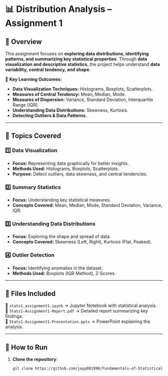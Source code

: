 # 📊 Distribution Analysis – Assignment 1

## 📝 Overview
This assignment focuses on **exploring data distributions, identifying patterns, and summarizing key statistical properties**. Through **data visualization and descriptive statistics**, the project helps understand **data variability, central tendency, and shape**.

📢 **Key Learning Outcomes:**
- **Data Visualization Techniques:** Histograms, Boxplots, Scatterplots.
- **Measures of Central Tendency:** Mean, Median, Mode.
- **Measures of Dispersion:** Variance, Standard Deviation, Interquartile Range (IQR).
- **Understanding Data Distributions:** Skewness, Kurtosis.
- **Detecting Outliers & Data Patterns.**

---

## 📌 Topics Covered
### **1️⃣ Data Visualization**
- **Focus:** Representing data graphically for better insights.
- **Methods Used:** Histograms, Boxplots, Scatterplots.
- **Purpose:** Detect outliers, data skewness, and central tendencies.

### **2️⃣ Summary Statistics**
- **Focus:** Understanding key statistical measures.
- **Concepts Covered:** Mean, Median, Mode, Standard Deviation, Variance, IQR.

### **3️⃣ Understanding Data Distributions**
- **Focus:** Exploring the shape and spread of data.
- **Concepts Covered:** Skewness (Left, Right), Kurtosis (Flat, Peaked).

### **4️⃣ Outlier Detection**
- **Focus:** Identifying anomalies in the dataset.
- **Methods Used:** Boxplots (IQR Method), Z-Scores.

---

## 📂 Files Included
📌 `stats1_assignment1.ipynb` → Jupyter Notebook with statistical analysis.  
📌 `Stats1-Assignment1-Report.pdf` → Detailed report summarizing key findings.  
📌 `Stats1-Assignment1-Presentation.pptx` → PowerPoint explaining the analysis.

---

## 🚀 **How to Run**
1. **Clone the repository**:
   ```sh
   git clone https://github.com/jayp881998/Fundamentals-of-Statistical-Analysis.git
